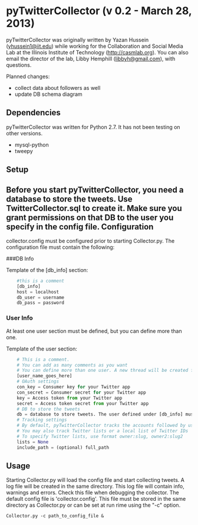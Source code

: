 pyTwitterCollector (v 0.2 - March 28, 2013)
=============================================

pyTwitterCollector was originally written by Yazan Hussein (yhussein1@iit.edu) while working for the Collaboration and Social Media Lab at the Illinois Institute of Technology (http://casmlab.org). You can also email the director of the lab, Libby Hemphill (libbyh@gmail.com), with questions.

Planned changes:
- collect data about followers as well
- update DB schema diagram


Dependencies
------------
pyTwitterCollector was written for Python 2.7. It has not been testing on other versions.

- mysql-python
- tweepy

Setup
-----
Before you start pyTwitterCollector, you need a database to store the tweets. Use TwitterCollector.sql to create it. Make sure you grant permissions on that DB to the user you specify in the config file.
Configuration
---------------------------------

collector.config must be configured prior to starting Collector.py. The configuration file must contain the following:

###DB Info<br />

Template of the [db_info] section:<br />
```python
	#this is a comment
	[db_info]
	host = localhost
	db_user = username
	db_pass = password
```
### User Info<br />
At least one user section must be defined, but you can define more than one.

Template of the user section:<br />
```python
	# This is a comment.
	# You can add as many comments as you want
	# You can define more than one user. A new thread will be created for each user.
	[user_name_goes_here]
	# OAuth settings
	con_key = Consumer key for your Twitter app
	con_secret = Consumer secret for your Twitter app
	key = Access token from your Twitter app
	secret = Access token secret from your Twitter app
	# DB to store the tweets
	db = database to store tweets. The user defined under [db_info] must have access to the db specified
	# Tracking settings
	# By default, pyTwitterCollector tracks the accounts followed by user1. 
	# You may also track Twitter lists or a local list of Twitter IDs
	# To specify Twitter lists, use format owner:slug, owner2:slug2
	lists = None 
	include_path = (optional) full_path

```
	
Usage
--------

Starting Collector.py will load the config file and start collecting tweets. A log file will be created in the same directory. This log file will contain info, warnings and errors. Check this file when debugging the collector. The default config file is 'collector.config'. This file must be stored in the same directory as Collector.py or can be set at run rime using the "-c" option.



	Collector.py -c path_to_config_file &

